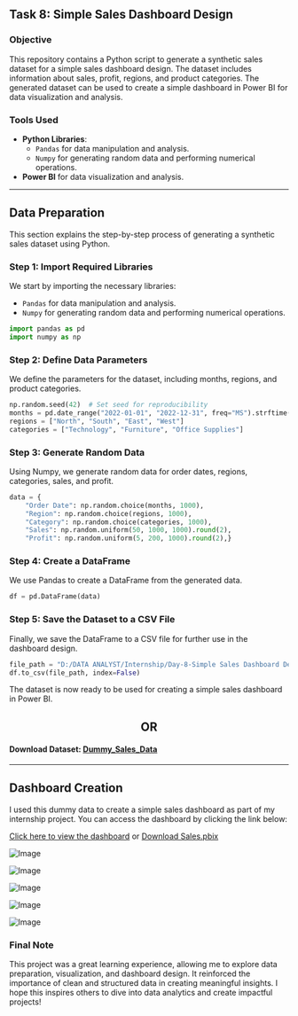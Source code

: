 ## Task 8: Simple Sales Dashboard Design

### **Objective**
This repository contains a Python script to generate a synthetic sales dataset for a simple sales dashboard design. 
The dataset includes information about sales, profit, regions, and product categories. 
The generated dataset can be used to create a simple dashboard in Power BI for data visualization and analysis.


### **Tools Used**
- **Python Libraries**:
  - `Pandas` for data manipulation and analysis.
  - `Numpy` for generating random data and performing numerical operations.
- **Power BI** for data visualization and analysis.
---
## Data Preparation

This section explains the step-by-step process of generating a synthetic sales dataset using Python.

### Step 1: Import Required Libraries
We start by importing the necessary libraries:
- `Pandas` for data manipulation and analysis.
- `Numpy` for generating random data and performing numerical operations.

```python
import pandas as pd
import numpy as np
```

### Step 2: Define Data Parameters
We define the parameters for the dataset, including months, regions, and product categories.
```python
np.random.seed(42)  # Set seed for reproducibility
months = pd.date_range("2022-01-01", "2022-12-31", freq="MS").strftime("%b-%Y").tolist()
regions = ["North", "South", "East", "West"]
categories = ["Technology", "Furniture", "Office Supplies"]
```

### Step 3: Generate Random Data
Using Numpy, we generate random data for order dates, regions, categories, sales, and profit.
```python
data = {
    "Order Date": np.random.choice(months, 1000),
    "Region": np.random.choice(regions, 1000),
    "Category": np.random.choice(categories, 1000),
    "Sales": np.random.uniform(50, 1000, 1000).round(2),
    "Profit": np.random.uniform(5, 200, 1000).round(2),}
```

### Step 4: Create a DataFrame
We use Pandas to create a DataFrame from the generated data.
```python
df = pd.DataFrame(data)
```

### Step 5: Save the Dataset to a CSV File
Finally, we save the DataFrame to a CSV file for further use in the dashboard design.
```python
file_path = "D:/DATA ANALYST/Internship/Day-8-Simple Sales Dashboard Design/Dummy_Sales_Data.csv"
df.to_csv(file_path, index=False)
```

The dataset is now ready to be used for creating a simple sales dashboard in Power BI.
<h2 align="center">OR</h2>

#### Download Dataset: [Dummy_Sales_Data](https://github.com/saurabhtikadar/DATA-ANALYST-INTERNS/blob/main/Task%208/Dummy_Sales_Data.csv)
---
## Dashboard Creation
I used this dummy data to create a simple sales dashboard as part of my internship project. You can access the dashboard by clicking the link below:

[Click here to view the dashboard](https://app.powerbi.com/groups/me/reports/724cdd2b-a672-45cb-8b4b-dce0d94364e4/7d9bc1d33b582d009dcb?experience=power-bi) or [Download Sales.pbix](https://github.com/saurabhtikadar/DATA-ANALYST-INTERNS/blob/main/Task%208/Sales.pbix)

![Image](https://github.com/user-attachments/assets/da211021-25e1-4cd4-89eb-982cafa5e977)

![Image](https://github.com/user-attachments/assets/47fdc6c9-39ee-4fb1-ab5a-c32ca0b3383a)

![Image](https://github.com/user-attachments/assets/1a15319b-a5b9-4f30-8f67-dc8488a74546)

![Image](https://github.com/user-attachments/assets/d6fcf1ca-f474-4160-95f8-8c6cff8a2e0b)

![Image](https://github.com/user-attachments/assets/40657a48-e84c-4808-832d-9cc46d071ecd)

### Final Note
This project was a great learning experience, allowing me to explore data preparation, visualization, and dashboard design. It reinforced the importance of clean and structured data in creating meaningful insights. I hope this inspires others to dive into data analytics and create impactful projects!
